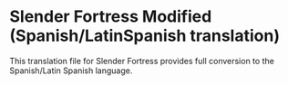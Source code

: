 # Slender Fortress Modified (Spanish/LatinSpanish translation)
This translation file for Slender Fortress provides full conversion to the Spanish/Latin Spanish language.
